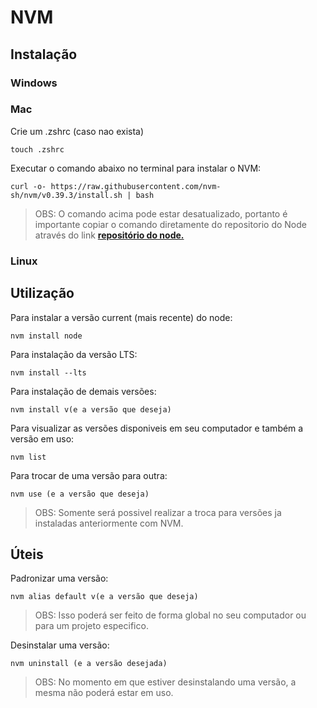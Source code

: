 # NVM

## Instalação

### Windows

### Mac

Crie um .zshrc (caso nao exista)

```
touch .zshrc
```

Executar o comando abaixo no terminal para instalar o NVM:

```
curl -o- https://raw.githubusercontent.com/nvm-sh/nvm/v0.39.3/install.sh | bash
```
>OBS: O comando acima pode estar desatualizado, portanto é importante copiar o comando diretamente do repositorio do Node através do link **[repositório do node.](https://github.com/nvm-sh/nvm)**
### Linux

## Utilização

Para instalar a versão current (mais recente) do node:

```
nvm install node
```

Para instalação da versão LTS:

```
nvm install --lts
```

Para instalação de demais versões:

```
nvm install v(e a versão que deseja)
```

Para visualizar as versões disponiveis em seu computador e também a versão em uso:

```
nvm list
```

Para trocar de uma versão para outra:

```
nvm use (e a versão que deseja)
```

>OBS: Somente será possivel realizar a troca para versões ja instaladas anteriormente com NVM.

## Úteis

Padronizar uma versão:

```
nvm alias default v(e a versão que deseja)
```

>OBS: Isso poderá ser feito de forma global no seu computador ou para um projeto especifico.

Desinstalar uma versão:

```
nvm uninstall (e a versão desejada)
```

>OBS: No momento em que estiver desinstalando uma versão, a mesma não poderá estar em uso.


